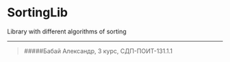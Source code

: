 # SortingLib
Library with different algorithms of sorting
_________________________________


> #####Бабай Александр, 3 курс, СДП-ПОИТ-131.1.1

